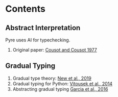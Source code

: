 # Contents

## Abstract Interpretation

Pyre uses AI for typechecking.

1. Original paper: [Cousot and Cousot 1977][1]

## Gradual Typing 

1. Gradual type theory: [New et al., 2019][2]
2. Gradual typing for Python: [Vitousek et al., 2014][3]
3. Abstracting gradual typing [Garcia et al., 2016][4]

[1]: <cousot-77.pdf>
[2]: <new-19.pdf>
[3]: <vitousek-14.pdf>
[4]: <garcia-16.pdf>
